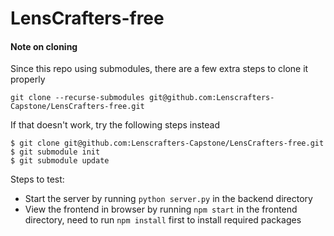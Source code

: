 # LensCrafters-free

#### Note on cloning
Since this repo using submodules, there are a few extra steps to clone it properly
```
git clone --recurse-submodules git@github.com:Lenscrafters-Capstone/LensCrafters-free.git
```
If that doesn't work, try the following steps instead

```
$ git clone git@github.com:Lenscrafters-Capstone/LensCrafters-free.git
$ git submodule init
$ git submodule update
```


Steps to test: 
- Start the server by running `python server.py` in the backend directory
- View the frontend in browser by running `npm start` in the frontend directory, need to run `npm install` first to install required packages
